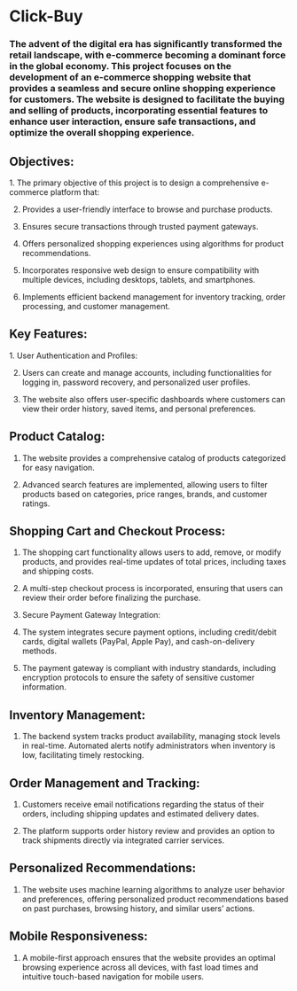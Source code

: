 # Click-Buy
<h3>The advent of the digital era has significantly transformed the retail landscape, with e-commerce becoming a dominant force in the global economy. This project focuses on the development of an e-commerce shopping website that provides a seamless and secure online shopping experience for customers. The website is designed to facilitate the buying and selling of products, incorporating essential features to enhance user interaction, ensure safe transactions, and optimize the overall shopping experience.</h3>

<h2>Objectives:</h2>
1. The primary objective of this project is to design a comprehensive e-commerce platform that:

2. Provides a user-friendly interface to browse and purchase products.

3. Ensures secure transactions through trusted payment gateways.

4. Offers personalized shopping experiences using algorithms for product recommendations.

5. Incorporates responsive web design to ensure compatibility with multiple devices, including desktops, tablets, and smartphones.

6. Implements efficient backend management for inventory tracking, order processing, and customer management.

<h2>Key Features:</h2>
1. User Authentication and Profiles:

2. Users can create and manage accounts, including functionalities for logging in, password recovery, and personalized user profiles.

3. The website also offers user-specific dashboards where customers can view their order history, saved items, and personal preferences.

<h2>Product Catalog:</h2>

1. The website provides a comprehensive catalog of products categorized for easy navigation.

2. Advanced search features are implemented, allowing users to filter products based on categories, price ranges, brands, and customer ratings.

<h2>Shopping Cart and Checkout Process:</h2>

1. The shopping cart functionality allows users to add, remove, or modify products, and provides real-time updates of total prices, including taxes and shipping costs.

2. A multi-step checkout process is incorporated, ensuring that users can review their order before finalizing the purchase.

3. Secure Payment Gateway Integration:

4. The system integrates secure payment options, including credit/debit cards, digital wallets (PayPal, Apple Pay), and cash-on-delivery methods.

5. The payment gateway is compliant with industry standards, including encryption protocols to ensure the safety of sensitive customer information.

<h2>Inventory Management:</h2>

1. The backend system tracks product availability, managing stock levels in real-time. Automated alerts notify administrators when inventory is low, facilitating timely restocking.

<h2>Order Management and Tracking:</h2>

1. Customers receive email notifications regarding the status of their orders, including shipping updates and estimated delivery dates.

2. The platform supports order history review and provides an option to track shipments directly via integrated carrier services.

<h2>Personalized Recommendations:</h2>

1. The website uses machine learning algorithms to analyze user behavior and preferences, offering personalized product recommendations based on past purchases, browsing history, and similar users’ actions.

<h2>Mobile Responsiveness:</h2>

1. A mobile-first approach ensures that the website provides an optimal browsing experience across all devices, with fast load times and intuitive touch-based navigation for mobile users.
